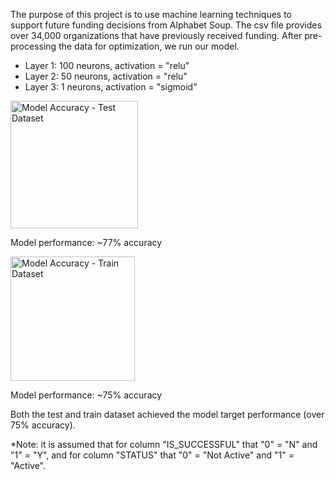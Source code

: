 The purpose of this project is to use machine learning techniques to support future funding decisions from Alphabet Soup. The csv file provides over 34,000 organizations that have previously received funding. After pre-processing the data for optimization, we run our model.

* Layer 1: 100 neurons, activation = "relu"
* Layer 2: 50 neurons, activation = "relu"
* Layer 3: 1 neurons, activation = "sigmoid"

<img width="204" alt="Model Accuracy - Test Dataset" src="https://user-images.githubusercontent.com/65242270/94728848-b7eea900-0315-11eb-9053-13a2005067b0.PNG">

Model performance: ~77% accuracy

<img width="199" alt="Model Accuracy - Train Dataset" src="https://user-images.githubusercontent.com/65242270/94728859-bb823000-0315-11eb-8375-6e40c4014562.PNG">

Model performance: ~75% accuracy <br />


Both the test and train dataset achieved the model target performance (over 75% accuracy).

*Note: it is assumed that for column "IS_SUCCESSFUL" that "0" = "N" and "1" = "Y", and for column "STATUS" that "0" = "Not Active" and "1" = "Active".
